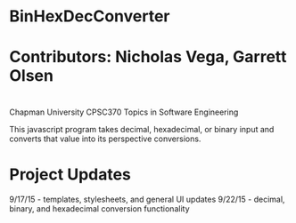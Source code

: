 # BinHexDecConverter
# 
# Contributors: Nicholas Vega, Garrett Olsen
#
Chapman University 
CPSC370 Topics in Software Engineering

This javascript program takes decimal, hexadecimal, or binary input and converts
that value into its perspective conversions.

# Project Updates

9/17/15 - templates, stylesheets, and general UI updates
9/22/15 - decimal, binary, and hexadecimal conversion functionality
